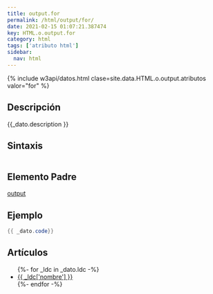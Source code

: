 ```yaml
---
title: output.for
permalink: /html/output/for/
date: 2021-02-15 01:07:21.387474
key: HTML.o.output.for
category: html
tags: ['atributo html']
sidebar: 
  nav: html
---
```


{% include w3api/datos.html clase=site.data.HTML.o.output.atributos valor="for" %}

## Descripción
{{_dato.description }}

## Sintaxis
~~~html
~~~

## Elemento Padre
[output](/html/output/)

## Ejemplo
~~~java
{{ _dato.code}}
~~~

## Artículos
<ul>
{%- for _ldc in _dato.ldc -%}
   <li>
       <a href="{{_ldc['url'] }}">{{ _ldc['nombre'] }}</a>
   </li>
{%- endfor -%}
</ul>
